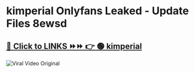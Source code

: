 
 # kimperial Onlyfans Leaked - Update Files 8ewsd

## <h2><a href="https://clipsfans.com/kimperial&ref=git">🔗 Click to LINKS ⏩⏩ 👉 🟢 kimperial </a></h2>

<a href="https://clipsfans.com/kimperial&ref=git" rel="nofollow" data-target="animated-image.originalLink"><img src="https://i.ibb.co.com/xMMVF88/686577567.gif" alt="Viral Video Original" style="max-width: 100%; display: inline-block;" data-target="animated-image.originalImage"></a>

